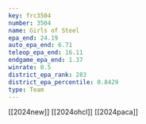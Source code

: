 ```yaml
---
key: frc3504
number: 3504
name: Girls of Steel
epa_end: 24.19
auto_epa_end: 6.71
teleop_epa_end: 16.11
endgame_epa_end: 1.37
winrate: 0.5
district_epa_rank: 283
district_epa_percentile: 0.8429
type: Team
---
```

[[2024new]]
[[2024ohcl]]
[[2024paca]]
